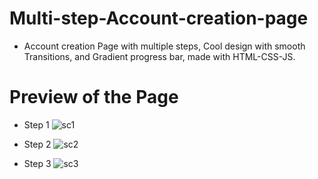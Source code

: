 # Multi-step-Account-creation-page
- Account creation Page with multiple steps, Cool design with smooth Transitions, and Gradient progress bar, made with HTML-CSS-JS.

# Preview of the Page 

- Step 1
![sc1](https://user-images.githubusercontent.com/76783878/136269166-9f8866d3-11a5-4f4b-8d37-848119585ba6.jpg)

- Step 2
![sc2](https://user-images.githubusercontent.com/76783878/136269208-acf3c1e1-abf0-4d78-98af-9d555337996b.jpg)

- Step 3
![sc3](https://user-images.githubusercontent.com/76783878/136269219-ba20b75f-7b0a-4158-a1ec-7c7adc3f0e71.jpg)
